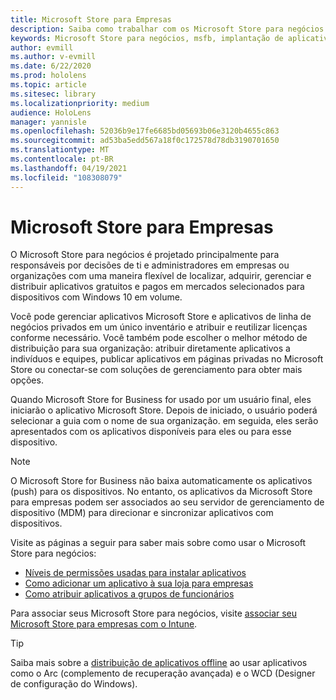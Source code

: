```yaml
---
title: Microsoft Store para Empresas
description: Saiba como trabalhar com os Microsoft Store para negócios para publicar seus aplicativos de realidade misturada em seus negócios.
keywords: Microsoft Store para negócios, msfb, implantação de aplicativo, loja
author: evmill
ms.author: v-evmill
ms.date: 6/22/2020
ms.prod: hololens
ms.topic: article
ms.sitesec: library
ms.localizationpriority: medium
audience: HoloLens
manager: yannisle
ms.openlocfilehash: 52036b9e17fe6685bd05693b06e3120b4655c863
ms.sourcegitcommit: ad53ba5edd567a18f0c172578d78db3190701650
ms.translationtype: MT
ms.contentlocale: pt-BR
ms.lasthandoff: 04/19/2021
ms.locfileid: "108308079"
---
```

# <a name="microsoft-store-for-business"></a>Microsoft Store para Empresas

O Microsoft Store para negócios é projetado principalmente para responsáveis por decisões de ti e administradores em empresas ou organizações com uma maneira flexível de localizar, adquirir, gerenciar e distribuir aplicativos gratuitos e pagos em mercados selecionados para dispositivos com Windows 10 em volume. 

Você pode gerenciar aplicativos Microsoft Store e aplicativos de linha de negócios privados em um único inventário e atribuir e reutilizar licenças conforme necessário. Você também pode escolher o melhor método de distribuição para sua organização: atribuir diretamente aplicativos a indivíduos e equipes, publicar aplicativos em páginas privadas no Microsoft Store ou conectar-se com soluções de gerenciamento para obter mais opções.

Quando Microsoft Store for Business for usado por um usuário final, eles iniciarão o aplicativo Microsoft Store. Depois de iniciado, o usuário poderá selecionar a guia com o nome de sua organização. em seguida, eles serão apresentados com os aplicativos disponíveis para eles ou para esse dispositivo.

> [!Note] 
> O Microsoft Store for Business não baixa automaticamente os aplicativos (push) para os dispositivos. No entanto, os aplicativos da Microsoft Store para empresas podem ser associados ao seu servidor de gerenciamento de dispositivo (MDM) para direcionar e sincronizar aplicativos com dispositivos.

Visite as páginas a seguir para saber mais sobre como usar o Microsoft Store para negócios:
* [Níveis de permissões usadas para instalar aplicativos](https://docs.microsoft.com/mem/intune/configuration/device-restrictions-windows-holographic#app-store)
* [Como adicionar um aplicativo à sua loja para empresas](https://docs.microsoft.com/mem/intune/apps/store-apps-windows)
* [Como atribuir aplicativos a grupos de funcionários](https://docs.microsoft.com/mem/intune/apps/windows-store-for-business)

Para associar seus Microsoft Store para negócios, visite [associar seu Microsoft Store para empresas com o Intune](https://docs.microsoft.com/mem/intune/apps/windows-store-for-business#associate-your-microsoft-store-for-business-account-with-intune).

> [!Tip] 
> Saiba mais sobre a [distribuição de aplicativos offline](https://docs.microsoft.com/microsoft-store/distribute-offline-apps) ao usar aplicativos como o Arc (complemento de recuperação avançada) e o WCD (Designer de configuração do Windows).
